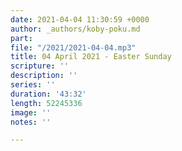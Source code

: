 ```yaml
---
date: 2021-04-04 11:30:59 +0000
author: _authors/koby-poku.md
part: 
file: "/2021/2021-04-04.mp3"
title: 04 April 2021 - Easter Sunday
scripture: ''
description: ''
series: ''
duration: '43:32'
length: 52245336
image: ''
notes: ''

---
```

